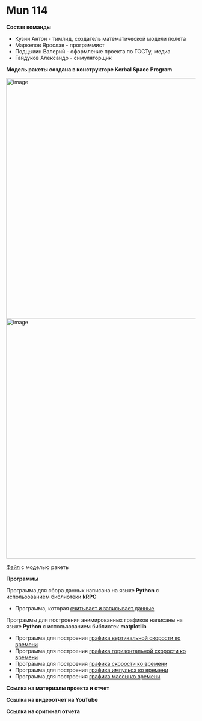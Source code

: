 # Mun 114

**Состав команды**

* Кузин Антон - тимлид, создатель математической модели полета
* Маркелов Ярослав - программист
* Подцыкин Валерий - оформление проекта по ГОСТу, медиа
* Гайдуков Александр - симуляторщик
  
**Модель ракеты создана в конструкторе Kerbal Space Program**

<img width="640" alt="image" src="https://github.com/yaroslavkmark/KerbalProject/assets/87874420/364defe3-ff52-4bdd-899b-a4c84530dc74">

<img width="640" alt="image" src="https://github.com/yaroslavkmark/KerbalProject/assets/87874420/f7c29a19-1d2e-4e69-8365-1d10889a4ac9">


[Файл](https://github.com/yaroslavkmark/KerbalProject/blob/main/BiGBoy.craft) с моделью ракеты

**Программы**

Программа для сбора данных написана на языке **Python** с использованием библиотеки **kRPC**

* Программа, которая [считывает и записывает данные](https://github.com/yaroslavkmark/KerbalProject/blob/main/Programming/main.py)

Программы для построения анимированных графиков написаны на языке **Python** с использованием библиотек **matplotlib**

* Программа для построения [графика вертикальной скорости ко времени](https://github.com/yaroslavkmark/KerbalProject/blob/main/Programming/graph_vertical-speed.py)
* Программа для построения [графика горизонтальной скорости ко времени](https://github.com/yaroslavkmark/KerbalProject/blob/main/Programming/graph_horizontal-speed.py)
* Программа для построения [графика скорости ко времени](https://github.com/yaroslavkmark/KerbalProject/blob/main/Programming/graph_airspeed.py)
* Программа для построения [графика импульса ко времени](https://github.com/yaroslavkmark/KerbalProject/blob/main/Programming/graph_impulse-to-time.py)
* Программа для построения [графика массы ко времени](https://github.com/yaroslavkmark/KerbalProject/blob/main/Programming/graph_mass-to-time.py)

**Ссылка на материалы проекта и отчет**

**Ссылка на видеоотчет на YouTube**

**Ссылка на оригинал отчета**
